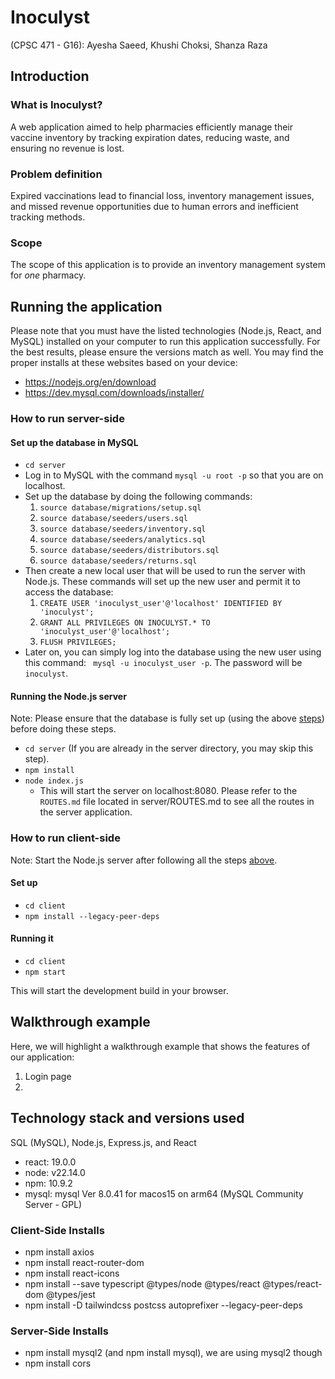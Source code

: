 # Inoculyst 
(CPSC 471 - G16): Ayesha Saeed, Khushi Choksi, Shanza Raza

## Introduction
### What is Inoculyst? 
A web application aimed to help pharmacies efficiently manage their vaccine inventory by tracking expiration dates, reducing waste, and ensuring no revenue is lost.

### Problem definition
Expired vaccinations lead to financial loss, inventory management issues, and missed revenue opportunities due to human errors and inefficient tracking methods. 

### Scope
The scope of this application is to provide an inventory management system for _one_ pharmacy.


## Running the application
Please note that you must have the listed technologies (Node.js, React, and MySQL) installed on your computer to run this application successfully. For the best results, please ensure the versions match as well. You may find the proper installs at these websites based on your device:
- https://nodejs.org/en/download
- https://dev.mysql.com/downloads/installer/

### How to run server-side
#### Set up the database in MySQL
- `cd server`
- Log in to MySQL with the command `mysql -u root -p` so that you are on localhost.
- Set up the database by doing the following commands:
  1. `source database/migrations/setup.sql`
  2. `source database/seeders/users.sql`
  3. `source database/seeders/inventory.sql`
  4. `source database/seeders/analytics.sql`
  5. `source database/seeders/distributors.sql`
  6. `source database/seeders/returns.sql`
- Then create a new local user that will be used to run the server with Node.js. These commands will set up the new user and permit it to access the database:
  1. `CREATE USER 'inoculyst_user'@'localhost' IDENTIFIED BY 'inoculyst';`
  2. `GRANT ALL PRIVILEGES ON INOCULYST.* TO 'inoculyst_user'@'localhost';`
  3. `FLUSH PRIVILEGES;`
- Later on, you can simply log into the database using the new user using this command: ` mysql -u inoculyst_user -p`. The password will be `inoculyst`.

#### Running the Node.js server
Note: Please ensure that the database is fully set up (using the above [steps](https://github.com/KhushiChoksi/Inoculyst/edit/main/README.md#set-up-the-database-in-mysql)) before doing these steps. 
- `cd server` (If you are already in the server directory, you may skip this step). 
- `npm install`
- `node index.js`
  - This will start the server on localhost:8080. Please refer to the `ROUTES.md` file located in server/ROUTES.md to see all the routes in the server application. 

### How to run client-side
Note: Start the Node.js server after following all the steps [above](https://github.com/KhushiChoksi/Inoculyst/edit/main/README.md#set-up-the-database-in-mysql).
#### Set up
- `cd client`
- `npm install --legacy-peer-deps`

#### Running it
- `cd client`
- `npm start`

This will start the development build in your browser.

## Walkthrough example
Here, we will highlight a walkthrough example that shows the features of our application:
1. Login page
2. 

## Technology stack and versions used
SQL (MySQL), Node.js, Express.js, and React

- react: 19.0.0
- node: v22.14.0
- npm: 10.9.2
- mysql: mysql  Ver 8.0.41 for macos15 on arm64 (MySQL Community Server - GPL) 

### Client-Side Installs
- npm install axios
- npm install react-router-dom
- npm install react-icons
- npm install --save typescript @types/node @types/react @types/react-dom @types/jest
- npm install -D tailwindcss postcss autoprefixer --legacy-peer-deps 

### Server-Side Installs
- npm install mysql2 (and npm install mysql), we are using mysql2 though
- npm install cors
